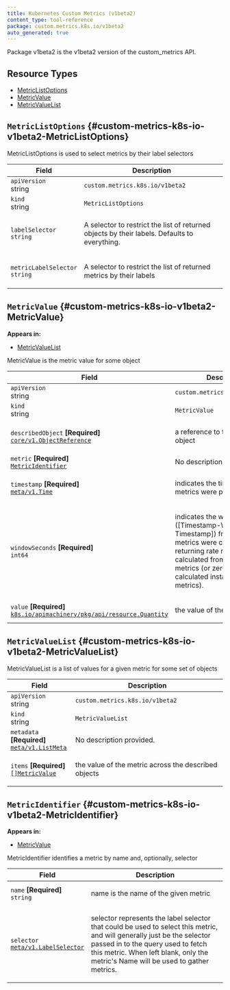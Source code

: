 ```yaml
---
title: Kubernetes Custom Metrics (v1beta2)
content_type: tool-reference
package: custom.metrics.k8s.io/v1beta2
auto_generated: true
---
```

<p>Package v1beta2 is the v1beta2 version of the custom_metrics API.</p>


## Resource Types 


- [MetricListOptions](#custom-metrics-k8s-io-v1beta2-MetricListOptions)
- [MetricValue](#custom-metrics-k8s-io-v1beta2-MetricValue)
- [MetricValueList](#custom-metrics-k8s-io-v1beta2-MetricValueList)
  

## `MetricListOptions`     {#custom-metrics-k8s-io-v1beta2-MetricListOptions}
    


<p>MetricListOptions is used to select metrics by their label selectors</p>


<table class="table">
<thead><tr><th width="30%">Field</th><th>Description</th></tr></thead>
<tbody>
    
<tr><td><code>apiVersion</code><br/>string</td><td><code>custom.metrics.k8s.io/v1beta2</code></td></tr>
<tr><td><code>kind</code><br/>string</td><td><code>MetricListOptions</code></td></tr>
    
  
<tr><td><code>labelSelector</code><br/>
<code>string</code>
</td>
<td>
   <p>A selector to restrict the list of returned objects by their labels.
Defaults to everything.</p>
</td>
</tr>
<tr><td><code>metricLabelSelector</code><br/>
<code>string</code>
</td>
<td>
   <p>A selector to restrict the list of returned metrics by their labels</p>
</td>
</tr>
</tbody>
</table>

## `MetricValue`     {#custom-metrics-k8s-io-v1beta2-MetricValue}
    

**Appears in:**

- [MetricValueList](#custom-metrics-k8s-io-v1beta2-MetricValueList)


<p>MetricValue is the metric value for some object</p>


<table class="table">
<thead><tr><th width="30%">Field</th><th>Description</th></tr></thead>
<tbody>
    
<tr><td><code>apiVersion</code><br/>string</td><td><code>custom.metrics.k8s.io/v1beta2</code></td></tr>
<tr><td><code>kind</code><br/>string</td><td><code>MetricValue</code></td></tr>
    
  
<tr><td><code>describedObject</code> <B>[Required]</B><br/>
<a href="https://kubernetes.io/docs/reference/generated/kubernetes-api/v1.28/#objectreference-v1-core"><code>core/v1.ObjectReference</code></a>
</td>
<td>
   <p>a reference to the described object</p>
</td>
</tr>
<tr><td><code>metric</code> <B>[Required]</B><br/>
<a href="#custom-metrics-k8s-io-v1beta2-MetricIdentifier"><code>MetricIdentifier</code></a>
</td>
<td>
   <span class="text-muted">No description provided.</span></td>
</tr>
<tr><td><code>timestamp</code> <B>[Required]</B><br/>
<a href="https://kubernetes.io/docs/reference/generated/kubernetes-api/v1.28/#time-v1-meta"><code>meta/v1.Time</code></a>
</td>
<td>
   <p>indicates the time at which the metrics were produced</p>
</td>
</tr>
<tr><td><code>windowSeconds</code> <B>[Required]</B><br/>
<code>int64</code>
</td>
<td>
   <p>indicates the window ([Timestamp-Window, Timestamp]) from
which these metrics were calculated, when returning rate
metrics calculated from cumulative metrics (or zero for
non-calculated instantaneous metrics).</p>
</td>
</tr>
<tr><td><code>value</code> <B>[Required]</B><br/>
<a href="https://pkg.go.dev/k8s.io/apimachinery/pkg/api/resource#Quantity"><code>k8s.io/apimachinery/pkg/api/resource.Quantity</code></a>
</td>
<td>
   <p>the value of the metric for this</p>
</td>
</tr>
</tbody>
</table>

## `MetricValueList`     {#custom-metrics-k8s-io-v1beta2-MetricValueList}
    


<p>MetricValueList is a list of values for a given metric for some set of objects</p>


<table class="table">
<thead><tr><th width="30%">Field</th><th>Description</th></tr></thead>
<tbody>
    
<tr><td><code>apiVersion</code><br/>string</td><td><code>custom.metrics.k8s.io/v1beta2</code></td></tr>
<tr><td><code>kind</code><br/>string</td><td><code>MetricValueList</code></td></tr>
    
  
<tr><td><code>metadata</code> <B>[Required]</B><br/>
<a href="https://kubernetes.io/docs/reference/generated/kubernetes-api/v1.28/#listmeta-v1-meta"><code>meta/v1.ListMeta</code></a>
</td>
<td>
   <span class="text-muted">No description provided.</span></td>
</tr>
<tr><td><code>items</code> <B>[Required]</B><br/>
<a href="#custom-metrics-k8s-io-v1beta2-MetricValue"><code>[]MetricValue</code></a>
</td>
<td>
   <p>the value of the metric across the described objects</p>
</td>
</tr>
</tbody>
</table>

## `MetricIdentifier`     {#custom-metrics-k8s-io-v1beta2-MetricIdentifier}
    

**Appears in:**

- [MetricValue](#custom-metrics-k8s-io-v1beta2-MetricValue)


<p>MetricIdentifier identifies a metric by name and, optionally, selector</p>


<table class="table">
<thead><tr><th width="30%">Field</th><th>Description</th></tr></thead>
<tbody>
    
  
<tr><td><code>name</code> <B>[Required]</B><br/>
<code>string</code>
</td>
<td>
   <p>name is the name of the given metric</p>
</td>
</tr>
<tr><td><code>selector</code><br/>
<a href="https://kubernetes.io/docs/reference/generated/kubernetes-api/v1.28/#labelselector-v1-meta"><code>meta/v1.LabelSelector</code></a>
</td>
<td>
   <p>selector represents the label selector that could be used to select
this metric, and will generally just be the selector passed in to
the query used to fetch this metric.
When left blank, only the metric's Name will be used to gather metrics.</p>
</td>
</tr>
</tbody>
</table>
  